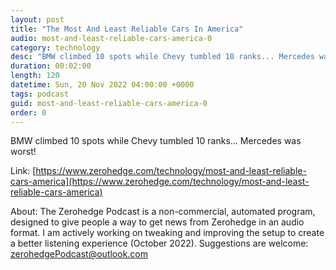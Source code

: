 ```yaml
---
layout: post
title: "The Most And Least Reliable Cars In America"
audio: most-and-least-reliable-cars-america-0
category: technology
desc: "BMW climbed 10 spots while Chevy tumbled 10 ranks... Mercedes was worst!"
duration: 00:02:00
length: 120
datetime: Sun, 20 Nov 2022 04:00:00 +0000
tags: podcast
guid: most-and-least-reliable-cars-america-0
order: 0
---
```

BMW climbed 10 spots while Chevy tumbled 10 ranks... Mercedes was worst!

Link: [https://www.zerohedge.com/technology/most-and-least-reliable-cars-america](https://www.zerohedge.com/technology/most-and-least-reliable-cars-america)

About: The Zerohedge Podcast is a non-commercial, automated program, designed to give people a way to get news from Zerohedge in an audio format.  I am actively working on tweaking and improving the setup to create a better listening experience (October 2022).  Suggestions are welcome: [zerohedgePodcast@outlook.com](mailto:zerohedgePodcast@outlook.com)